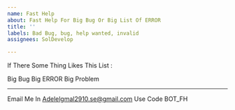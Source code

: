 ```yaml
---
name: Fast Help
about: Fast Help For Big Bug Or Big List Of ERROR
title: ''
labels: Bad Bug, bug, help wanted, invalid
assignees: SolDevelop

---
```


If There Some Thing Likes This List :

Big Bug 
Big ERROR 
Big Problem
________________________________
Email Me 
In Adelelgmal2910.se@gmail.com
Use Code BOT_FH
